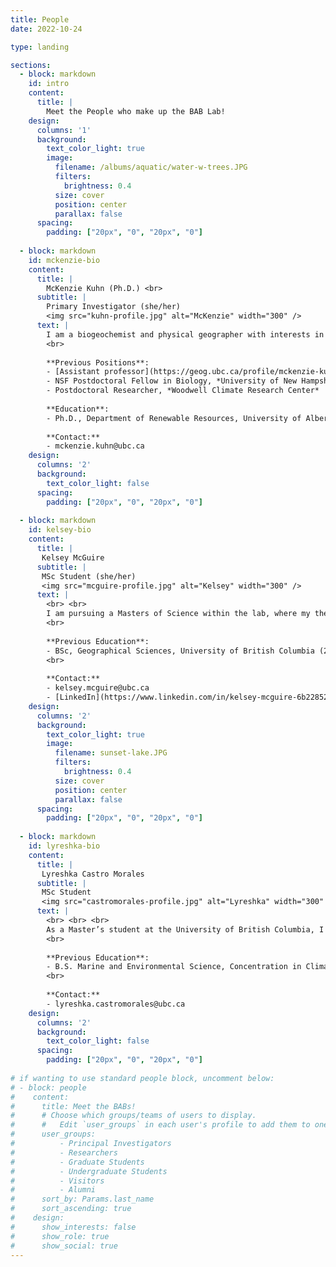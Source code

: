 ```yaml
---
title: People
date: 2022-10-24

type: landing

sections:
  - block: markdown
    id: intro
    content:
      title: |
        Meet the People who make up the BAB Lab!
    design:
      columns: '1'
      background:
        text_color_light: true
        image:
          filename: /albums/aquatic/water-w-trees.JPG
          filters: 
            brightness: 0.4
          size: cover
          position: center
          parallax: false
      spacing:
        padding: ["20px", "0", "20px", "0"]
  
  - block: markdown
    id: mckenzie-bio
    content:
      title: | 
        McKenzie Kuhn (Ph.D.) <br>
      subtitle: |
        Primary Investigator (she/her)
        <img src="kuhn-profile.jpg" alt="McKenzie" width="300" />
      text: |
        I am a biogeochemist and physical geographer with interests in carbon and nutrient cycling in northern boreal and Arctic ecosystems.  From northern Sweden to western boreal Canada, I look to understand how climate change, including warming temperatures, wildfire, and permafrost thaw, will impact northern ecosystems. In my new role at UBC, I am most excited to share my love for northern research through mentoring undergraduate and graduate students. In my free time I love to explore the great outdoors via waterways and cycling. 
        <br> 
        
        **Previous Positions**:
        - [Assistant professor](https://geog.ubc.ca/profile/mckenzie-kuhn/), Geography Department, University of British Columbia (2024-)
        - NSF Postdoctoral Fellow in Biology, *University of New Hampshire*
        - Postdoctoral Researcher, *Woodwell Climate Research Center*
        
        **Education**:
        - Ph.D., Department of Renewable Resources, University of Alberta
        
        **Contact:**
        - mckenzie.kuhn@ubc.ca
    design:
      columns: '2'
      background:
        text_color_light: false
      spacing:
        padding: ["20px", "0", "20px", "0"]
        
  - block: markdown
    id: kelsey-bio
    content:
      title: | 
       Kelsey McGuire
      subtitle: |
       MSc Student (she/her)
       <img src="mcguire-profile.jpg" alt="Kelsey" width="300" />
      text: |
        <br> <br>
        I am pursuing a Masters of Science within the lab, where my thesis aims to understand how aquatic, mainly submerged and emergent, vegetation alters Methane dynamics in Kaska (Northern British Columbia) lakes. Before entering the lab, I earned a BSc in Geographical Sciences from the University of British Columbia, where I had the opportunity to work in temperate wetlands, tropical savannas/forests, and now I'm moving North to complete the trifecta! Outside of school, you can often find me listening to some music, curled up with a book, and hoping for a rare Vancouver thunderstorm.
        <br> 
        
        **Previous Education**:
        - BSc, Geographical Sciences, University of British Columbia (2024)
        <br>
        
        **Contact:**
        - kelsey.mcguire@ubc.ca
        - [LinkedIn](https://www.linkedin.com/in/kelsey-mcguire-6b2285206/)
    design:
      columns: '2'
      background:
        text_color_light: true
        image:
          filename: sunset-lake.JPG
          filters: 
            brightness: 0.4
          size: cover
          position: center
          parallax: false
      spacing:
        padding: ["20px", "0", "20px", "0"]
 
  - block: markdown
    id: lyreshka-bio
    content:
      title: | 
       Lyreshka Castro Morales
      subtitle: |
       MSc Student
       <img src="castromorales-profile.jpg" alt="Lyreshka" width="300" />
      text: |
        <br> <br> <br>
        As a Master’s student at the University of British Columbia, I work in northern British Columbia studying how climate change influences methane fluxes in upland tundra. My research focuses on how vegetation (mainly shrubs) interacts with warming temperatures, soil moisture, and nutrient availability to shape methane uptake and emissions. My aim is to understand how these rapidly changing landscapes contribute to, or help mitigate, atmospheric greenhouse gas concentrations. I’m also passionate about making science accessible—whether through mentorship or creative outreach like zines, photography, and illustration. Through my work, I hope to bridge science, community, and creativity to foster more inclusive and grounded approaches to climate communication. 
        <br>
        
        **Previous Education**:
        - B.S. Marine and Environmental Science, Concentration in Climate and Earth, Alaska Pacific University (Anchorage)
        <br>
        
        **Contact:**
        - lyreshka.castromorales@ubc.ca
    design:
      columns: '2'
      background:
        text_color_light: false
      spacing:
        padding: ["20px", "0", "20px", "0"]    
        
# if wanting to use standard people block, uncomment below:
# - block: people
#    content:
#      title: Meet the BABs!
#      # Choose which groups/teams of users to display.
#      #   Edit `user_groups` in each user's profile to add them to one or more of these groups.
#      user_groups:
#          - Principal Investigators
#          - Researchers
#          - Graduate Students
#          - Undergraduate Students
#          - Visitors
#          - Alumni
#      sort_by: Params.last_name
#      sort_ascending: true
#    design:
#      show_interests: false
#      show_role: true
#      show_social: true
---
```

